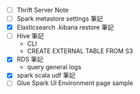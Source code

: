 

- [ ] Thrift Server Note
- [ ] Spark metastore settings 筆記
- [X] Elasticsearch .kibana restore 筆記
- [ ] Hive 筆記
    - CLI
    - CREATE EXTERNAL TABLE FROM S3
- [X] RDS 筆記
    - query general logs
- [X] spark scala udf 筆記
- [ ]  Glue Spark UI Environment page sample